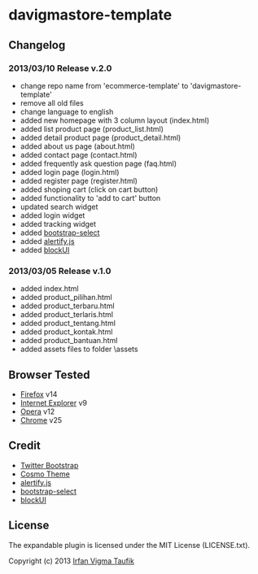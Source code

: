 # davigmastore-template

## Changelog

### 2013/03/10 Release v.2.0
  - change repo name from 'ecommerce-template' to 'davigmastore-template'
  - remove all old files
  - change language to english
  - added new homepage with 3 column layout (index.html)
  - added list product page (product_list.html)
  - added detail product page (product_detail.html)
  - added about us page (about.html)
  - added contact page (contact.html)
  - added frequently ask question page (faq.html)
  - added login page (login.html)
  - added register page (register.html)
  - added shoping cart (click on cart button)
  - added functionality to 'add to cart' button
  - updated search widget
  - added login widget
  - added tracking widget
  - added [bootstrap-select](http://caseyjhol.github.com/bootstrap-select/)
  - added [alertify.js](http://fabien-d.github.com/alertify.js/)
  - added [blockUI](http://www.malsup.com/jquery/block/)
  
### 2013/03/05 Release v.1.0
  - added index.html
  - added product_pilihan.html
  - added product_terbaru.html
  - added product_terlaris.html
  - added product_tentang.html
  - added product_kontak.html
  - added product_bantuan.html
  - added assets files to folder \assets

## Browser Tested
  - [Firefox](http://mzl.la/RNaI) v14
  - [Internet Explorer](http://bit.ly/9fMgIQ) v9
  - [Opera](http://bit.ly/fWJzaC) v12
  - [Chrome](http://bit.ly/ePHvYZ) v25

## Credit
 - [Twitter Bootstrap](http://twitter.github.com/bootstrap/)
 - [Cosmo Theme](http://bootswatch.com/cosmo/)
 - [alertify.js](http://fabien-d.github.com/alertify.js/)
 - [bootstrap-select](http://caseyjhol.github.com/bootstrap-select/)
 - [blockUI](http://www.malsup.com/jquery/block/)

## License

The expandable plugin is licensed under the MIT License (LICENSE.txt).

Copyright (c) 2013 [Irfan Vigma Taufik](http://davigmacode.wordpress.com)